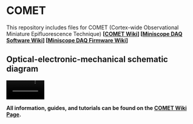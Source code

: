 # COMET
This repository includes files for COMET (Cortex-wide Observational Miniature Epifluorescence Technique)
**[[COMET Wiki](https://github.com/ChangliangGuo2/COMET/wiki)] [[Miniscope DAQ Software Wiki](https://github.com/Aharoni-Lab/Miniscope-DAQ-QT-Software/wiki)] [[Miniscope DAQ Firmware Wiki](https://github.com/Aharoni-Lab/Miniscope-DAQ-Cypress-firmware/wiki)]**

## Optical-electronic-mechanical schematic diagram
<video width="100" height="50" src="https://github.com/ChangliangGuo2/COMET/blob/main/img/310641144-74fb8931-7839-4b50-9b3f-56e0f16262e3.mp4"></video>

<p dir="auto"><strong>All information, guides, and tutorials can be found on the <a href="[https://github.com/Aharoni-Lab/Miniscope-LFOV/wiki](https://github.com/ChangliangGuo2/COMET/wiki)">COMET Wiki Page</a>.</strong></p>
